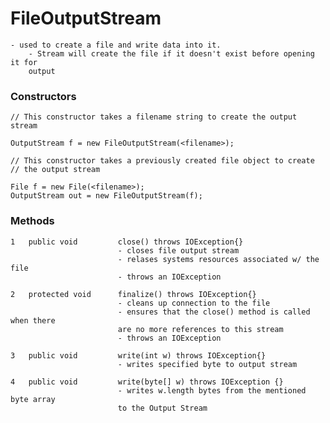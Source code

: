 # FileOutputStream

    - used to create a file and write data into it. 
        - Stream will create the file if it doesn't exist before opening it for 
        output
        
        
### Constructors

    // This constructor takes a filename string to create the output stream
    
    OutputStream f = new FileOutputStream(<filename>);
    
    // This constructor takes a previously created file object to create
    // the output stream
    
    File f = new File(<filename>);
    OutputStream out = new FileOutputStream(f);
    
### Methods

    1   public void         close() throws IOException{}
                            - closes file output stream
                            - relases systems resources associated w/ the file
                            - throws an IOException
                            
    2   protected void      finalize() throws IOException{}
                            - cleans up connection to the file
                            - ensures that the close() method is called when there
                            are no more references to this stream
                            - throws an IOException
                            
    3   public void         write(int w) throws IOException{}
                            - writes specified byte to output stream
                            
    4   public void         write(byte[] w) throws IOException {}
                            - writes w.length bytes from the mentioned byte array
                            to the Output Stream
                            
                            